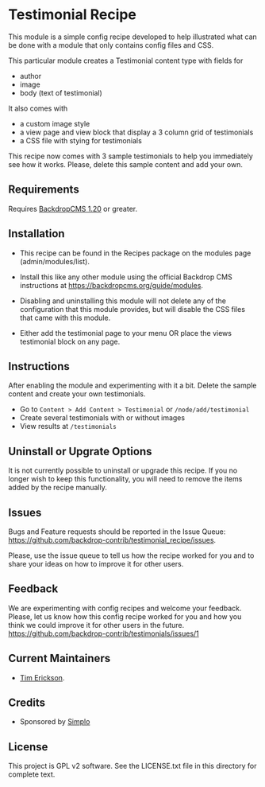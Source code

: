 Testimonial Recipe
======================

This module is a simple config recipe developed to help illustrated what can
be done with a module that only contains config files and CSS. 

This particular module creates a Testimonial content type with fields for 
- author
- image
- body (text of testimonial)

It also comes with
- a custom image style
- a view page and view block that display a 3 column grid of testimonials
- a CSS file with stying for testimonials

This recipe now comes with 3 sample testimonials to help you immediately
see how it works. Please, delete this sample content and add your own.


Requirements
------------

Requires [BackdropCMS 1.20](https://github.com/backdrop/backdrop/releases/tag/1.20.0) or greater.

Installation
------------

- This recipe can be found in the Recipes package on the modules 
  page (admin/modules/list).

- Install this like any other module using the official Backdrop CMS 
  instructions at https://backdropcms.org/guide/modules.

- Disabling and uninstalling this module will not delete any of the 
  configuration that this module provides, but will disable the CSS
  files that came with this module. 

- Either add the testimonial page to your menu OR place the views 
  testimonial block on any page. 

Instructions
------------

After enabling the module and experimenting with it a bit. Delete
the sample content and create your own testimonials.

- Go to `Content > Add Content > Testimonial` or `/node/add/testimonial`
- Create several testimonials with or without images
- View results at `/testimonials`

Uninstall or Upgrate Options
----------------------------

It is not currently possible to uninstall or upgrade this recipe.
If you no longer wish to keep this functionality, you will need 
to remove the items added by the recipe manually.

Issues
------

Bugs and Feature requests should be reported in the Issue Queue:
https://github.com/backdrop-contrib/testimonial_recipe/issues.

Please, use the issue queue to tell us how the recipe worked for you and
to share your ideas on how to improve it for other users. 

Feedback
--------

We are experimenting with config recipes and welcome your feedback. Please,
let us know how this config recipe worked for you and how you think we 
could improve it for other users in the future. 
https://github.com/backdrop-contrib/testimonials/issues/1

Current Maintainers
-------------------

- [Tim Erickson](https://github.com/stpaultim).

Credits
-------

- Sponsored by [Simplo](https://www.simplo.site)

License
-------

This project is GPL v2 software. 
See the LICENSE.txt file in this directory for complete text.
